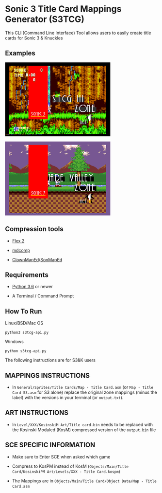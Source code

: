 # Sonic 3 Title Card Mappings Generator (S3TCG)

This CLI (Command Line Interface) Tool allows users to easily create title cards for Sonic 3 & Knuckles

## Examples

![image](img/S3K_Img.png)

![image](img/SCE_Img.png)

## Compression tools

* [Flex 2](https://github.com/kirjavascript/Flex2)

* [mdcomp](https://github.com/flamewing/mdcomp)

* [ClownMapEd](https://github.com/Clownacy/ClownMapEd)/[SonMapEd](https://info.sonicretro.org/SonMapEd)

## Requirements

* [Python 3.6](https://www.python.org/downloads/) or newer
 
* A Terminal / Command Prompt

## How To Run

Linux/BSD/Mac OS

```
python3 s3tcg-api.py
```

Windows

```
python s3tcg-api.py
```

The following instructions are for S3&K users

## MAPPINGS INSTRUCTIONS

* In `General/Sprites/Title Cards/Map - Title Card.asm` (or `Map - Title Card S3.asm` for S3 alone) replace the original zone mappings (minus the label) with the versions in your terminal (or `output.txt`).

    
## ART INSTRUCTIONS
*    In `Level/XXX/KosinskiM Art/Title card.bin` needs to be replaced with the Kosinski Moduled (KosM) compressed version of the `output.bin` file

## SCE SPECIFIC INFORMATION

* Make sure to Enter SCE when asked which game

* Compress to KosPM instead of KosM (`Objects/Main/Title Card/KosinskiPM Art/Levels/XXX - Title Card.kospm`)

* The Mappings are in `Objects/Main/Title Card/Object Data/Map - Title Card.asm`
